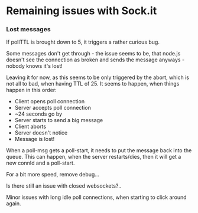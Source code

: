 # Remaining issues with Sock.it

### Lost messages
If pollTTL is brought down to 5, it triggers a rather curious bug.

Some messages don't get through - the issue seems to be, that node.js doesn't see the connection as broken and sends the message anyways - nobody knows it's lost!

Leaving it for now, as this seems to be only triggered by the abort, which is not all to bad, when having TTL of 25.
It seems to happen, when things happen in this order:
* Client opens poll connection
* Server accepts poll connection
* ~24 seconds go by
* Server starts to send a big message
* Client aborts
* Server doesn't notice
* Message is lost!


When a poll-msg gets a poll-start, it needs to put the message back into the queue.
This can happen, when the server restarts/dies, then it will get a new connId and a poll-start.

For a bit more speed, remove debug...

Is there still an issue with closed websockets?..

Minor issues with long idle poll connections, when starting to click around again.
